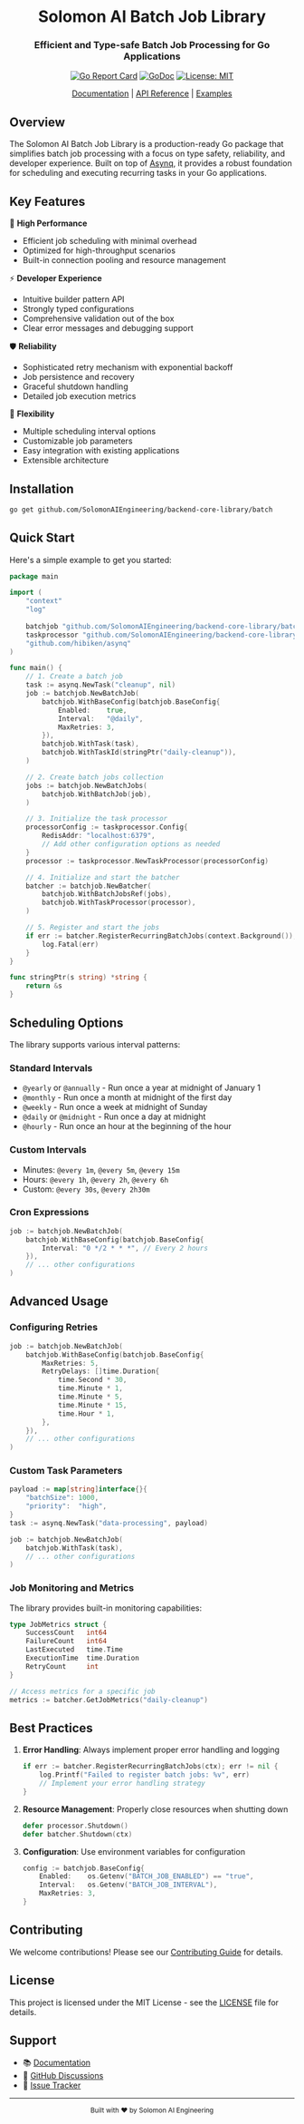 <div align="center">
    <h1 align="center">Solomon AI Batch Job Library</h1>
    <h3 align="center">Efficient and Type-safe Batch Job Processing for Go Applications</h3>
</div>

<div align="center">
  
[![Go Report Card](https://goreportcard.com/badge/github.com/SolomonAIEngineering/backend-core-library)](https://goreportcard.com/report/github.com/SolomonAIEngineering/backend-core-library)
[![GoDoc](https://godoc.org/github.com/SolomonAIEngineering/backend-core-library?status.svg)](https://godoc.org/github.com/SolomonAIEngineering/backend-core-library)
[![License: MIT](https://img.shields.io/badge/License-MIT-yellow.svg)](https://opensource.org/licenses/MIT)

[Documentation](https://github.com/SolomonAIEngineering/backend-core-library) | 
[API Reference](https://github.com/SolomonAIEngineering/backend-core-library) | 
[Examples](https://github.com/SolomonAIEngineering/backend-core-library/examples)

</div>

## Overview

The Solomon AI Batch Job Library is a production-ready Go package that simplifies batch job processing with a focus on type safety, reliability, and developer experience. Built on top of [Asynq](https://github.com/hibiken/asynq), it provides a robust foundation for scheduling and executing recurring tasks in your Go applications.

## Key Features

🚀 **High Performance**
- Efficient job scheduling with minimal overhead
- Optimized for high-throughput scenarios
- Built-in connection pooling and resource management

⚡ **Developer Experience**
- Intuitive builder pattern API
- Strongly typed configurations
- Comprehensive validation out of the box
- Clear error messages and debugging support

🛡️ **Reliability**
- Sophisticated retry mechanism with exponential backoff
- Job persistence and recovery
- Graceful shutdown handling
- Detailed job execution metrics

🔧 **Flexibility**
- Multiple scheduling interval options
- Customizable job parameters
- Easy integration with existing applications
- Extensible architecture

## Installation

```bash
go get github.com/SolomonAIEngineering/backend-core-library/batch
```

## Quick Start

Here's a simple example to get you started:

```go
package main

import (
    "context"
    "log"
    
    batchjob "github.com/SolomonAIEngineering/backend-core-library/batch-job"
    taskprocessor "github.com/SolomonAIEngineering/backend-core-library/task-processor"
    "github.com/hibiken/asynq"
)

func main() {
    // 1. Create a batch job
    task := asynq.NewTask("cleanup", nil)
    job := batchjob.NewBatchJob(
        batchjob.WithBaseConfig(batchjob.BaseConfig{
            Enabled:    true,
            Interval:   "@daily",
            MaxRetries: 3,
        }),
        batchjob.WithTask(task),
        batchjob.WithTaskId(stringPtr("daily-cleanup")),
    )

    // 2. Create batch jobs collection
    jobs := batchjob.NewBatchJobs(
        batchjob.WithBatchJob(job),
    )

    // 3. Initialize the task processor
    processorConfig := taskprocessor.Config{
        RedisAddr: "localhost:6379",
        // Add other configuration options as needed
    }
    processor := taskprocessor.NewTaskProcessor(processorConfig)

    // 4. Initialize and start the batcher
    batcher := batchjob.NewBatcher(
        batchjob.WithBatchJobsRef(jobs),
        batchjob.WithTaskProcessor(processor),
    )

    // 5. Register and start the jobs
    if err := batcher.RegisterRecurringBatchJobs(context.Background()); err != nil {
        log.Fatal(err)
    }
}

func stringPtr(s string) *string {
    return &s
}
```

## Scheduling Options

The library supports various interval patterns:

### Standard Intervals
- `@yearly` or `@annually` - Run once a year at midnight of January 1
- `@monthly` - Run once a month at midnight of the first day
- `@weekly` - Run once a week at midnight of Sunday
- `@daily` or `@midnight` - Run once a day at midnight
- `@hourly` - Run once an hour at the beginning of the hour

### Custom Intervals
- Minutes: `@every 1m`, `@every 5m`, `@every 15m`
- Hours: `@every 1h`, `@every 2h`, `@every 6h`
- Custom: `@every 30s`, `@every 2h30m`

### Cron Expressions
```go
job := batchjob.NewBatchJob(
    batchjob.WithBaseConfig(batchjob.BaseConfig{
        Interval: "0 */2 * * *", // Every 2 hours
    }),
    // ... other configurations
)
```

## Advanced Usage

### Configuring Retries

```go
job := batchjob.NewBatchJob(
    batchjob.WithBaseConfig(batchjob.BaseConfig{
        MaxRetries: 5,
        RetryDelays: []time.Duration{
            time.Second * 30,
            time.Minute * 1,
            time.Minute * 5,
            time.Minute * 15,
            time.Hour * 1,
        },
    }),
    // ... other configurations
)
```

### Custom Task Parameters

```go
payload := map[string]interface{}{
    "batchSize": 1000,
    "priority":  "high",
}
task := asynq.NewTask("data-processing", payload)

job := batchjob.NewBatchJob(
    batchjob.WithTask(task),
    // ... other configurations
)
```

### Job Monitoring and Metrics

The library provides built-in monitoring capabilities:

```go
type JobMetrics struct {
    SuccessCount   int64
    FailureCount   int64
    LastExecuted   time.Time
    ExecutionTime  time.Duration
    RetryCount     int
}

// Access metrics for a specific job
metrics := batcher.GetJobMetrics("daily-cleanup")
```

## Best Practices

1. **Error Handling**: Always implement proper error handling and logging
   ```go
   if err := batcher.RegisterRecurringBatchJobs(ctx); err != nil {
       log.Printf("Failed to register batch jobs: %v", err)
       // Implement your error handling strategy
   }
   ```

2. **Resource Management**: Properly close resources when shutting down
   ```go
   defer processor.Shutdown()
   defer batcher.Shutdown(ctx)
   ```

3. **Configuration**: Use environment variables for configuration
   ```go
   config := batchjob.BaseConfig{
       Enabled:    os.Getenv("BATCH_JOB_ENABLED") == "true",
       Interval:   os.Getenv("BATCH_JOB_INTERVAL"),
       MaxRetries: 3,
   }
   ```

## Contributing

We welcome contributions! Please see our [Contributing Guide](CONTRIBUTING.md) for details.

## License

This project is licensed under the MIT License - see the [LICENSE](LICENSE) file for details.

## Support

- 📚 [Documentation](https://github.com/SolomonAIEngineering/backend-core-library)
- 💬 [GitHub Discussions](https://github.com/SolomonAIEngineering/backend-core-library/discussions)
- 🐛 [Issue Tracker](https://github.com/SolomonAIEngineering/backend-core-library/issues)

---

<div align="center">
    <sub>Built with ❤️ by Solomon AI Engineering</sub>
</div>